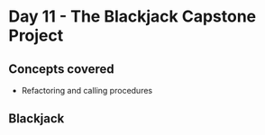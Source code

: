 # Day 11 - The Blackjack Capstone Project

## Concepts covered

- Refactoring and calling procedures

## Blackjack
